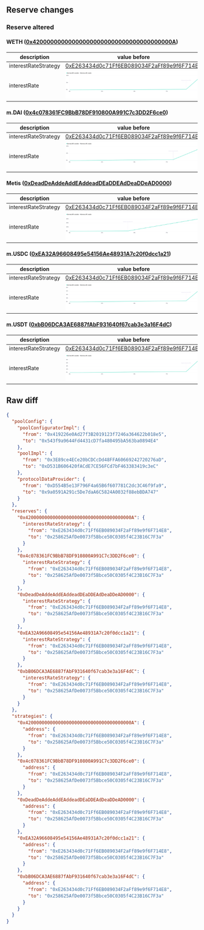 ## Reserve changes

### Reserve altered

#### WETH ([0x420000000000000000000000000000000000000A](https://explorer.metis.io/address/0x420000000000000000000000000000000000000A))

| description | value before | value after |
| --- | --- | --- |
| interestRateStrategy | [0xE263434d0c71Ff6EB089034F2aFf89e9f6F714E8](https://explorer.metis.io/address/0xE263434d0c71Ff6EB089034F2aFf89e9f6F714E8) | [0x258625AfDe0073f5Bbce50C0305f4C23B16C7F3a](https://explorer.metis.io/address/0x258625AfDe0073f5Bbce50C0305f4C23B16C7F3a) |
| interestRate | ![before](/.assets/3344097cc58003c1aad8dd7147a8287f660fc210.svg) | ![after](/.assets/71895c864db840e491ca662b3cad22a4253a90cf.svg) |

#### m.DAI ([0x4c078361FC9BbB78DF910800A991C7c3DD2F6ce0](https://explorer.metis.io/address/0x4c078361FC9BbB78DF910800A991C7c3DD2F6ce0))

| description | value before | value after |
| --- | --- | --- |
| interestRateStrategy | [0xE263434d0c71Ff6EB089034F2aFf89e9f6F714E8](https://explorer.metis.io/address/0xE263434d0c71Ff6EB089034F2aFf89e9f6F714E8) | [0x258625AfDe0073f5Bbce50C0305f4C23B16C7F3a](https://explorer.metis.io/address/0x258625AfDe0073f5Bbce50C0305f4C23B16C7F3a) |
| interestRate | ![before](/.assets/9e000c9b0f38fb906c182c50b60f6c846aff233c.svg) | ![after](/.assets/828b263ce2ad0bdc8907421ef3e0480eab895c14.svg) |

#### Metis ([0xDeadDeAddeAddEAddeadDEaDDEAdDeaDDeAD0000](https://explorer.metis.io/address/0xDeadDeAddeAddEAddeadDEaDDEAdDeaDDeAD0000))

| description | value before | value after |
| --- | --- | --- |
| interestRateStrategy | [0xE263434d0c71Ff6EB089034F2aFf89e9f6F714E8](https://explorer.metis.io/address/0xE263434d0c71Ff6EB089034F2aFf89e9f6F714E8) | [0x258625AfDe0073f5Bbce50C0305f4C23B16C7F3a](https://explorer.metis.io/address/0x258625AfDe0073f5Bbce50C0305f4C23B16C7F3a) |
| interestRate | ![before](/.assets/d94ed5f5babdd12bc4f369c0ebc698f790544557.svg) | ![after](/.assets/3b31de5217b13c16e768907ef1b5890f5604f73d.svg) |

#### m.USDC ([0xEA32A96608495e54156Ae48931A7c20f0dcc1a21](https://explorer.metis.io/address/0xEA32A96608495e54156Ae48931A7c20f0dcc1a21))

| description | value before | value after |
| --- | --- | --- |
| interestRateStrategy | [0xE263434d0c71Ff6EB089034F2aFf89e9f6F714E8](https://explorer.metis.io/address/0xE263434d0c71Ff6EB089034F2aFf89e9f6F714E8) | [0x258625AfDe0073f5Bbce50C0305f4C23B16C7F3a](https://explorer.metis.io/address/0x258625AfDe0073f5Bbce50C0305f4C23B16C7F3a) |
| interestRate | ![before](/.assets/42f481f3dae577e453564d6e975b96b0eb0bf288.svg) | ![after](/.assets/70fce58b144e509a92aa9a9632955c54122accd0.svg) |

#### m.USDT ([0xbB06DCA3AE6887fAbF931640f67cab3e3a16F4dC](https://explorer.metis.io/address/0xbB06DCA3AE6887fAbF931640f67cab3e3a16F4dC))

| description | value before | value after |
| --- | --- | --- |
| interestRateStrategy | [0xE263434d0c71Ff6EB089034F2aFf89e9f6F714E8](https://explorer.metis.io/address/0xE263434d0c71Ff6EB089034F2aFf89e9f6F714E8) | [0x258625AfDe0073f5Bbce50C0305f4C23B16C7F3a](https://explorer.metis.io/address/0x258625AfDe0073f5Bbce50C0305f4C23B16C7F3a) |
| interestRate | ![before](/.assets/86e17dfb1f59acc822d3f9db2ed8a99de7f72a9f.svg) | ![after](/.assets/fc16dbf6b953b025b7e78e71fe1918ae54d368df.svg) |

## Raw diff

```json
{
  "poolConfig": {
    "poolConfiguratorImpl": {
      "from": "0x419226e0Ad27f3B2019123f7246a364622b018e5",
      "to": "0x543f9a9644Fd4431cD7fa480495bA563ba0894E4"
    },
    "poolImpl": {
      "from": "0x3E89ce4ECe20bCDCcDd48FFA60669242720276aD",
      "to": "0xD531B606420fACdE7CE56FCd7bF463383419c3eC"
    },
    "protocolDataProvider": {
      "from": "0xD554B5e13F796F4a65B6f607781C2dc3C46f9fa9",
      "to": "0x9a0591A291c5De7daA6C5824A0032f88ebBDA747"
    }
  },
  "reserves": {
    "0x420000000000000000000000000000000000000A": {
      "interestRateStrategy": {
        "from": "0xE263434d0c71Ff6EB089034F2aFf89e9f6F714E8",
        "to": "0x258625AfDe0073f5Bbce50C0305f4C23B16C7F3a"
      }
    },
    "0x4c078361FC9BbB78DF910800A991C7c3DD2F6ce0": {
      "interestRateStrategy": {
        "from": "0xE263434d0c71Ff6EB089034F2aFf89e9f6F714E8",
        "to": "0x258625AfDe0073f5Bbce50C0305f4C23B16C7F3a"
      }
    },
    "0xDeadDeAddeAddEAddeadDEaDDEAdDeaDDeAD0000": {
      "interestRateStrategy": {
        "from": "0xE263434d0c71Ff6EB089034F2aFf89e9f6F714E8",
        "to": "0x258625AfDe0073f5Bbce50C0305f4C23B16C7F3a"
      }
    },
    "0xEA32A96608495e54156Ae48931A7c20f0dcc1a21": {
      "interestRateStrategy": {
        "from": "0xE263434d0c71Ff6EB089034F2aFf89e9f6F714E8",
        "to": "0x258625AfDe0073f5Bbce50C0305f4C23B16C7F3a"
      }
    },
    "0xbB06DCA3AE6887fAbF931640f67cab3e3a16F4dC": {
      "interestRateStrategy": {
        "from": "0xE263434d0c71Ff6EB089034F2aFf89e9f6F714E8",
        "to": "0x258625AfDe0073f5Bbce50C0305f4C23B16C7F3a"
      }
    }
  },
  "strategies": {
    "0x420000000000000000000000000000000000000A": {
      "address": {
        "from": "0xE263434d0c71Ff6EB089034F2aFf89e9f6F714E8",
        "to": "0x258625AfDe0073f5Bbce50C0305f4C23B16C7F3a"
      }
    },
    "0x4c078361FC9BbB78DF910800A991C7c3DD2F6ce0": {
      "address": {
        "from": "0xE263434d0c71Ff6EB089034F2aFf89e9f6F714E8",
        "to": "0x258625AfDe0073f5Bbce50C0305f4C23B16C7F3a"
      }
    },
    "0xDeadDeAddeAddEAddeadDEaDDEAdDeaDDeAD0000": {
      "address": {
        "from": "0xE263434d0c71Ff6EB089034F2aFf89e9f6F714E8",
        "to": "0x258625AfDe0073f5Bbce50C0305f4C23B16C7F3a"
      }
    },
    "0xEA32A96608495e54156Ae48931A7c20f0dcc1a21": {
      "address": {
        "from": "0xE263434d0c71Ff6EB089034F2aFf89e9f6F714E8",
        "to": "0x258625AfDe0073f5Bbce50C0305f4C23B16C7F3a"
      }
    },
    "0xbB06DCA3AE6887fAbF931640f67cab3e3a16F4dC": {
      "address": {
        "from": "0xE263434d0c71Ff6EB089034F2aFf89e9f6F714E8",
        "to": "0x258625AfDe0073f5Bbce50C0305f4C23B16C7F3a"
      }
    }
  }
}
```